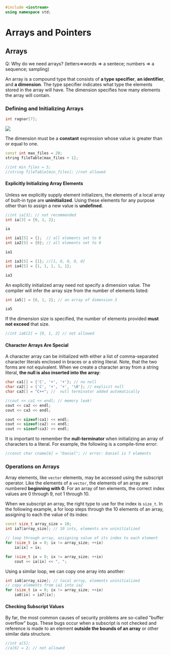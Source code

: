 ```c++
#include <iostream>
using namespace std;
```

# Arrays and Pointers
## Arrays
Q: Why do we need arrays? (letters=>words => a sentece; numbers => a sequence; sampling)

An array is a compound type that consists of **a type specifier**, **an identifier**, and **a dimension**. The type specifier indicates what type the elements stored in the array will have. The dimension specifies how many elements the array will contain.

### Defining and Initializing Arrays

```c++
int ragnar[7];
```

![](http://static.zybuluo.com/AustinMxnet/279w37wpp3i2z7esjzo09z0s/image.png)

The dimension must be a **constant** expression whose value is greater than or equal to one.

```c++
const int max_files = 20;
string fileTable[max_files + 1];
```

```c++
//int min_files = 5;
//string fileTable[min_files]; //not allowed
```

#### Explicitly Initializing Array Elements
Unless we explicitly supply element initializers, the elements of a local array of built-in type are **uninitialized**. Using these elements for any purpose other than to assign a new value is **undefined**.

```c++
//int ia[3]; // not recommended
int ia[3] = {0, 1, 2};

ia
```

```c++
int ia1[5] = {};  // all elements set to 0
int ia2[5] = {0}; // all elements set to 0

ia1
```

```c++
int ia3[5] = {1}; //[1, 0, 0, 0, 0]
int ia4[5] = {1, 1, 1, 1, 1};

ia3
```

An explicitly initialized array need not specify a dimension value. The compiler will infer the array size from the number of elements listed:

```c++
int ia5[] = {0, 1, 2}; // an array of dimension 3

ia5
```

If the dimension size is specified, the number of elements provided **must not exceed** that size.

```c++
//int ia6[2] = {0, 1, 2} // not allowed
```

#### Character Arrays Are Special
A character array can be initialized with either a list of comma-separated character literals enclosed in braces or a string literal. Note, that the two forms are not equivalent. When we create a character array from a string literal, **the null is also inserted into the array**:

```c++
char ca1[] = {'C', '+', '+'}; // no null
char ca2[] = {'C', '+', '+', '\0'}; // explicit null
char ca3[] = "C++"; //  null terminator added automatically
```

```c++
//cout << ca1 << endl; // memory leak!
cout << ca2 << endl;
cout << ca3 << endl;
```

```c++
cout << sizeof(ca1) << endl;
cout << sizeof(ca2) << endl;
cout << sizeof(ca3) << endl;
```

It is important to remember the **null-terminator** when initializing an array of characters to a literal. For example, the following is
a compile-time error:

```c++
//const char cname[6] = "Daniel"; // error: Daniel is 7 elements
```

### Operations on Arrays
Array elements, like `vector` elements, may be accessed using the subscript operator. Like the elements of a `vector`, the elements of an array are numbered **beginning with 0**. For an array of ten elements, the correct index values are 0 through 9, not 1 through 10.

When we subscript an array, the right type to use for the index is `size_t`. In the following example, a for loop steps through the 10 elements of an array, assigning to each the value of its index:

```c++
const size_t array_size = 10;
int ia7[array_size]; // 10 ints, elements are uninitialized

// loop through array, assigning value of its index to each element
for (size_t ix = 0; ix != array_size; ++ix)
    ia[ix] = ix;
```

```c++
for (size_t ix = 0; ix != array_size; ++ix)
    cout << ia[ix] << ", ";
```

Using a similar loop, we can copy one array into another:

```c++
int ia8[array_size]; // local array, elements uninitialized
// copy elements from ia1 into ia2
for (size_t ix = 0; ix != array_size; ++ix)
    ia8[ix] = ia7[ix];
```

#### Checking Subscript Values
By far, the most common causes of security problems are so-called "buffer overflow" bugs. These bugs occur when a subscript is not checked and reference is made to an element **outside the bounds of an array** or other similar data structure.

```c++
//int a[5];
//a[6] = 2; // not allowed
```
